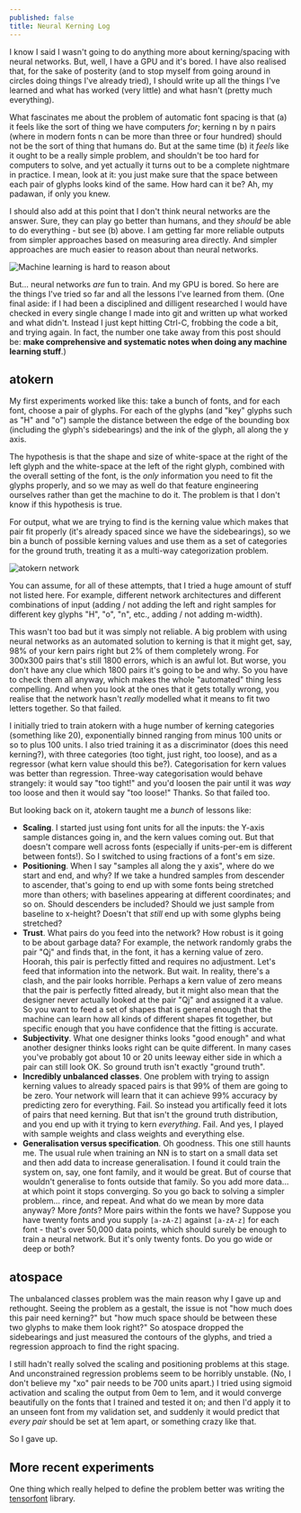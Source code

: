 ```yaml
---
published: false
title: Neural Kerning Log
---
```

I know I said I wasn't going to do anything more about kerning/spacing with neural networks. But, well, I have a GPU and it's bored. I have also realised that, for the sake of posterity (and to stop myself from going around in circles doing things I've already tried), I should write up all the things I've learned and what has worked (very little) and what hasn't (pretty much everything).

What fascinates me about the problem of automatic font spacing is that (a) it feels like the sort of thing we have computers *for*; kerning n by n pairs (where in modern fonts n can be more than three or four hundred) should not be the sort of thing that humans do. But at the same time (b) it *feels* like it ought to be a really simple problem, and shouldn't be too hard for computers to solve, and yet actually it turns out to be a complete nightmare in practice. I mean, look at it: you just make sure that the space between each pair of glyphs looks kind of the same. How hard can it be? Ah, my padawan, if only you knew.

I should also add at this point that I don't think neural networks are the answer. Sure, they can play go better than humans, and they *should* be able to do everything - but see (b) above. I am getting far more reliable outputs from simpler approaches based on measuring area directly. And simpler approaches are much easier to reason about than neural networks.

![Machine learning is hard to reason about](https://imgs.xkcd.com/comics/machine_learning.png)

But... neural networks *are* fun to train. And my GPU is bored. So here are the things I've tried so far and all the lessons I've learned from them. (One final aside: if I had been a disciplined and dilligent researched I would have checked in every single change I made into git and written up what worked and what didn't. Instead I just kept hitting Ctrl-C, frobbing the code a bit, and trying again. In fact, the number one take away from this post should be: **make comprehensive and systematic notes when doing any machine learning stuff**.)

## atokern

My first experiments worked like this: take a bunch of fonts, and for each font, choose a pair of glyphs. For each of the glyphs (and "key" glyphs such as "H" and "o") sample the distance between the edge of the bounding box (including the glyph's sidebearings) and the ink of the glyph, all along the y axis.

The hypothesis is that the shape and size of white-space at the right of the left glyph and the white-space at the left of the right glyph, combined with the overall setting of the font, is the *only* information you need to fit the glyphs properly, and so we may as well do that feature engineering ourselves rather than get the machine to do it. The problem is that I don't know if this hypothesis is true.

For output, what we are trying to find is the kerning value which makes that pair fit properly (it's already spaced since we have the sidebearings), so we bin a bunch of possible kerning values and use them as a set of categories for the ground truth, treating it as a multi-way categorization problem.

![atokern network](https://github.com/simoncozens/atokern/blob/master/design.png?raw=true)

You can assume, for all of these attempts, that I tried a huge amount of stuff not listed here. For example, different network architectures and different combinations of input (adding / not adding the left and right samples for different key glyphs "H", "o", "n", etc., adding / not adding m-width).

This wasn't too bad but it was simply not reliable. A big problem with using neural networks as an automated solution to kerning is that it might get, say, 98% of your kern pairs right but 2% of them completely wrong. For 300x300 pairs that's still 1800 errors, which is an awful lot. But worse, you don't have any clue which 1800 pairs it's going to be and why. So you have to check them all anyway, which makes the whole "automated" thing less compelling. And when you look at the ones that it gets totally wrong, you realise that the network hasn't *really* modelled what it means to fit two letters together. So that failed.

I initially tried to train atokern with a huge number of kerning categories (something like 20), exponentially binned ranging from minus 100 units or so to plus 100 units. I also tried training it as a discriminator (does this need kerning?), with three categories (too tight, just right, too loose), and as a regressor (what kern value should this be?). Categorisation for kern values was better than regression. Three-way categorisation would behave strangely: it would say "too tight!" and you'd loosen the pair until it was *way* too loose and then it would say "too loose!" Thanks. So that failed too.

But looking back on it, atokern taught me a *bunch* of lessons like:

* **Scaling**. I started just using font units for all the inputs: the Y-axis sample distances going in, and the kern values coming out. But that doesn't compare well across fonts (especially if units-per-em is different between fonts!). So I switched to using fractions of a font's em size.
* **Positioning**. When I say "samples all along the y axis", where do we start and end, and why? If we take a hundred samples from descender to ascender, that's going to end up with some fonts being stretched more than others; with baselines appearing at different coordinates; and so on. Should descenders be included? Should we just sample from baseline to x-height? Doesn't that *still* end up with some glyphs being stretched?
* **Trust**. What pairs do you feed into the network? How robust is it going to be about garbage data? For example, the network randomly grabs the pair "Qj" and finds that, in the font, it has a kerning value of zero. Hoorah, this pair is perfectly fitted and requires no adjustment. Let's feed that information into the network. But wait. In reality, there's a clash, and the pair looks horrible. Perhaps a kern value of zero means that the pair is perfectly fitted already, but it might also mean that the designer never actually looked at the pair "Qj" and assigned it a value. So you want to feed a set of shapes that is general enough that the machine can learn how all kinds of different shapes fit together, but specific enough that you have confidence that the fitting is accurate.
* **Subjectivity**. What one designer thinks looks "good enough" and what another designer thinks looks right can be quite different. In many cases you've probably got about 10 or 20 units leeway either side in which a pair can still look OK. So ground truth isn't exactly "ground truth".
* **Incredibly unbalanced classes**. One problem with trying to assign kerning values to already spaced pairs is that 99% of them are going to be zero. Your network will learn that it can achieve 99% accuracy by predicting zero for everything. Fail. So instead you artifically feed it lots of pairs that need kerning. But that isn't the ground truth distribution, and you end up with it trying to kern *everything*. Fail. And yes, I played with sample weights and class weights and everything else.
* **Generalisation versus specification**. Oh goodness. This one still haunts me. The usual rule when training an NN is to start on a small data set and then add data to increase generalisation. I found it could train the system on, say, one font family, and it would be great. But of course that wouldn't generalise to fonts outside that family. So you add more data... at which point it stops converging. So you go back to solving a simpler problem... rince, and repeat. And what do we mean by more data anyway? More *fonts*? More pairs within the fonts we have? Suppose you have twenty fonts and you supply `[a-zA-Z]` against `[a-zA-z]` for each font - that's over 50,000 data points, which should surely be enough to train a neural network. But it's only twenty fonts. Do you go wide or deep or both?

## atospace

The unbalanced classes problem was the main reason why I gave up and rethought. Seeing the problem as a gestalt, the issue is not "how much does this pair need kerning?" but "how much space should be between these two glyphs to make them look right?" So atospace dropped the sidebearings and just measured the contours of the glyphs, and tried a regression approach to find the right spacing.

I still hadn't really solved the scaling and positioning problems at this stage. And unconstrained regression problems seem to be horribly unstable. (No, I don't believe my "xo" pair needs to be 700 units apart.) I tried using sigmoid activation and scaling the output from 0em to 1em, and it would converge beautifully on the fonts that I trained and tested it on; and then I'd apply it to an unseen font from my validation set, and suddenly it would predict that *every pair* should be set at 1em apart, or something crazy like that.

So I gave up.

## More recent experiments

One thing which really helped to define the problem better was writing the [tensorfont](https://simoncozens.github.io/tensorfont/index.html) library.

